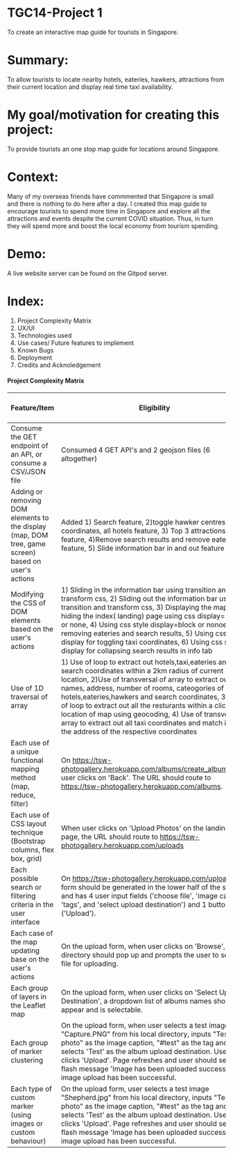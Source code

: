 # TGC14-Project 1
To create an interactive map guide for tourists in Singapore.

# Summary: 
To allow tourists to locate nearby hotels, eateries, hawkers, attractions from their current location and display real time taxi availability.

# My goal/motivation for creating this project:
To provide tourists an one stop map guide for locations around Singapore.

# Context: 
Many of my overseas friends have commmented that Singapore is small and there is nothing to do here after a day. I created this map guide to encourage tourists to spend more time in Singapore and explore all the attractions and events despite the current COVID situation. Thus, in turn they will spend more and boost the local economy from tourism spending.

# Demo: 
A live website server can be found on the Gitpod server.

# Index:
1. Project Complexity Matrix 
2. UX/UI
3. Technologies used
4. Use cases/ Future features to implement
5. Known Bugs
6. Deployment
7. Credits and Acknoledgement

#### Project Complexity Matrix 
| Feature/Item | Eligibility | Max Score Eligible
| ------ | ------ | ------ |
| Consume the GET endpoint of an API, or consume a CSV/JSON file | Consumed 4 GET API's and 2 geojson files (6 altogether) | 12 |
| Adding or removing DOM elements to the display (map, DOM tree, game screen) based on user's actions |Added 1) Search feature, 2)toggle hawker centres,taxi coordinates, all hotels feature, 3) Top 3 attractions feature, 4)Remove search results and remove eateries feature, 5) Slide information bar in and out feature | 20 |
| Modifying the CSS of DOM elements based on the user's actions | 1) Sliding in the information bar using transition and transform css, 2) Sliding out the information bar using transition and transform css, 3) Displaying the map and hiding the index( landing) page using css display= block or none, 4) Using css style display=block or nonoe for removing eateries and search results, 5) Using css style display for toggling taxi coordinates, 6) Using css style display for collapsing search results in info tab | 12 |
| Use of 1D traversal of array | 1) Use of loop to extract out hotels,taxi,eateries and search coordinates within a 2km radius of current location, 2)Use of transversal of array to extract out names, address, number of rooms, cateogories of hotels,eateries,hawkers and search coordinates, 3) Use of loop to extract out all the resturants within a clicked location of map using geocoding, 4) Use of transveral of array to extract out all taxi coordinates and match it with the address of the respective coordinates| 15 |
| Each use of a unique functional mapping method (map, reduce, filter) | On https://tsw-photogallery.herokuapp.com/albums/create_album_form, user clicks on 'Back'. The URL should route to https://tsw-photogallery.herokuapp.com/albums. | Pass |
| Each use of CSS layout technique (Bootstrap columns, flex box, grid)| When user clicks on 'Upload Photos' on the landing page, the URL should route to https://tsw-photogallery.herokuapp.com/uploads | Pass |
| Each possible search or filtering criteria in the user interface | On https://tsw-photogallery.herokuapp.com/uploads, a form should be generated in the lower half of the screen and has 4 user input fields ('choose file', 'image caption', 'tags', and 'select upload destination') and 1 buttons ('Upload'). | Pass |
| Each case of the map updating base on the user's actions | On the upload form, when user clicks on 'Browse', a file-directory should pop up and prompts the user to select a file for uploading.| Pass |
| Each group of layers in the Leaflet map | On the upload form, when user clicks on 'Select Upload Destination', a dropdown list of albums names should appear and is selectable.| Pass |
| Each group of marker clustering | On the upload form, when user selects a test image "Capture.PNG" from his local directory, inputs "Test photo" as the image caption, "#test" as the tag and selects 'Test' as the album upload destination. User clicks 'Upload'. Page refreshes and user should see a flash message 'Image has been uploaded successfully' if image upload has been successful.| Pass |
| Each type of custom marker (using images or custom behaviour) | On the upload form, user selects a test image "Shepherd.jpg" from his local directory, inputs "Test photo" as the image caption, "#test" as the tag and selects 'Test' as the album upload destination. User clicks 'Upload'. Page refreshes and user should see a flash message 'Image has been uploaded successfully' if image upload has been successful.| Pass |


